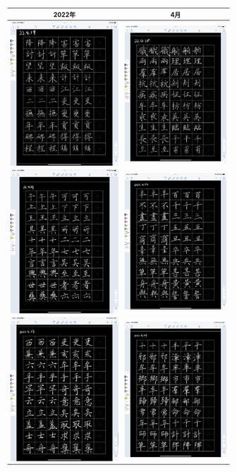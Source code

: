 2022年           |  4月
:-------------------------:|:-------------------------:
<img src="/assets/20220419_100913000_iOS.png" width="600">  |<img src="/assets/20220420_162920000_iOS.png" width="600"> 
<img src="/assets/20220421_181517000_iOS.png" width="600">  |<img src="/assets/20220422_140542000_iOS.png" width="600"> 
<img src="/assets/20220423_171546000_iOS.png" width="600">  |<img src="/assets/20220424_062057000_iOS.png" width="600"> 

